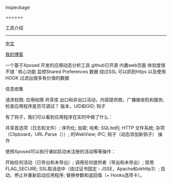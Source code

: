 inspeckage

======

工具介绍

--------

[中文](https://github.com/ihbing/Inspeckage/blob/master/CHINAMD.md) 

[我的博客](https://github.com/ihbing/Inspeckage/blob/master/README.md) 


一个基于Xposed 开发的应用动态分析工具 github已开源  内置web页面 体验度很不错  ‘
核心功能 监控Shared Preferences  数据  绕过SSL 可以抓到https 以及使用HOOK  过滤出很多有价值的数据


信息收集

请求权限;
应用权限
共享库
出口和非出口活动，内容提供商，广播接收机和服务;
检查应用程序是否可调试？
版本，UID和GID;
钩子

有了钩子，我们可以看到应用程序在实时中做了什么：

共享首选项（日志和文件）;
序列化;
加密;
哈希;
SQLite的;
HTTP
文件系统;
杂项（Clipboard，URL.Parse（））;
的WebView;
IPC;
钩子（动态添加新钩子）
操作

使用Xposed可以执行诸如启动未注册的活动等等操作：

开始任何活动（已导出和未导出）;
调用任何提供者（导出和未导出）;
禁用FLAG_SECURE;
SSL取消选中（绕过证书固定 - JSSE，Apache和okhttp3）;
启动，停止并重新启动应用程序;
替换参数和返回值（+ Hooks选项卡）。
